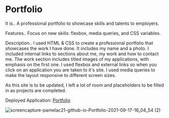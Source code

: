 # Portfolio

It is..
A professional portfolio to showcase skills 
and talents to employers.

Features..
Focus on new skills: flexbox, media queries, and CSS variables.

Description..
I used HTML & CSS to create a professional portfolio that showcases the work I have done. 
It includes my name and a photo. I included internal links to sections about me, my work and how to contact me. 
The work section includes titled images of my applications, with emphasis on the first one. 
I used flexbox and external links so when you click on an application you are taken to it's site.
I used media queries to make the layout responsive to different screen sizes.

As this site is to be updated, I left a lot of room and placeholders to be filled in as projects
are completed.

Deployed Application:
[Portfolio](https://pamelac21.github.io/Portfolio/)

![screencapture-pamelac21-github-io-Portfolio-2021-09-17-16_04_54 (2)](https://user-images.githubusercontent.com/87335354/133847839-3d1cb923-7238-4347-ab50-13f00836f795.png)








